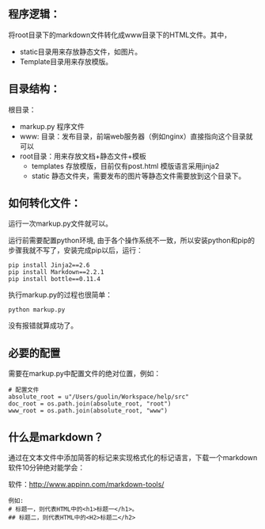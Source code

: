 ## 程序逻辑：

将root目录下的markdown文件转化成www目录下的HTML文件。其中，

* static目录用来存放静态文件，如图片。
* Template目录用来存放模版。



## 目录结构：

根目录：

* markup.py 程序文件
* www: 目录：发布目录，前端web服务器（例如nginx）直接指向这个目录就可以
* root目录：用来存放文档+静态文件+模板
	* templates 存放模版，目前仅有post.html 模版语言采用jinja2
	* static 静态文件夹，需要发布的图片等静态文件需要放到这个目录下。

## 如何转化文件：

运行一次markup.py文件就可以。

运行前需要配置python环境, 由于各个操作系统不一致，所以安装python和pip的步骤我就不写了，安装完成pip以后，运行：

	pip install Jinja2==2.6
	pip install Markdown==2.2.1
	pip install bottle==0.11.4
	
执行markup.py的过程也很简单：

	python markup.py
	
没有报错就算成功了。

## 必要的配置
需要在markup.py中配置文件的绝对位置，例如：

	# 配置文件
	absolute_root = u"/Users/guolin/Workspace/help/src"
	doc_root = os.path.join(absolute_root, "root")
	www_root = os.path.join(absolute_root, "www")


## 什么是markdown？

通过在文本文件中添加简答的标记来实现格式化的标记语言，下载一个markdown软件10分钟绝对能学会：

软件：http://www.appinn.com/markdown-tools/

	例如:
	# 标题一，则代表HTML中的<h1>标题一</h1>。 
	## 标题二，则代表HTML中的<H2>标题二</h2>



